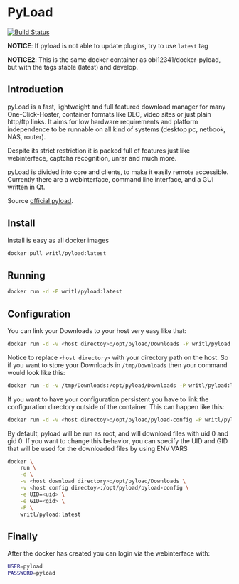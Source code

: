 PyLoad
=========
[![Build Status](https://travis-ci.org/obi12341/docker-pyload.svg?branch=master)](https://travis-ci.org/obi12341/docker-pyload)

**NOTICE**: If pyload is not able to update plugins, try to use `latest` tag

**NOTICE2**: This is the same docker container as obi12341/docker-pyload, but with the tags stable (latest) and develop.

Introduction
----
pyLoad is a fast, lightweight and full featured download manager for many One-Click-Hoster, container formats like DLC, video sites or just plain http/ftp links. It aims for low hardware requirements and platform independence to be runnable on all kind of systems (desktop pc, netbook, NAS, router).

Despite its strict restriction it is packed full of features just like webinterface, captcha recognition, unrar and much more.

pyLoad is divided into core and clients, to make it easily remote accessible. Currently there are a webinterface, command line interface, and a GUI written in Qt.

Source [official pyload](https://pyload.net/).

Install
----
Install is easy as all docker images

```sh
docker pull writl/pyload:latest
```

Running
----

```sh
docker run -d -P writl/pyload:latest
```

Configuration
----
You can link your Downloads to your host very easy like that:

```sh
docker run -d -v <host directoy>:/opt/pyload/Downloads -P writl/pyload:latest
```
Notice to replace ```<host directory>``` with your directory path on the host. So if you want to store your Downloads in ```/tmp/Downloads``` then your command would look like this:

```sh
docker run -d -v /tmp/Downloads:/opt/pyload/Downloads -P writl/pyload:latest
```
If you want to have your configuration persistent you have to link the configuration directory outside of the container. This can happen like this:

```sh
docker run -d -v <host directoy>:/opt/pyload/pyload-config -P writl/pyload:latest
```

By default, pyload will be run as root, and will download files with uid 0 and gid 0. If you want to change this behavior, you can specify the UID and GID that will be used for the downloaded files by using ENV VARS

```sh
docker \
    run \
    -d \
    -v <host download directory>:/opt/pyload/Downloads \
    -v <host config directoy>:/opt/pyload/pyload-config \
    -e UID=<uid> \
    -e GID=<gid> \
    -P \
    writl/pyload:latest
```

Finally
----
After the docker has created you can login via the webinterface with:

```sh
USER=pyload
PASSWORD=pyload
```


[official pyload]:http://pyload.org/

